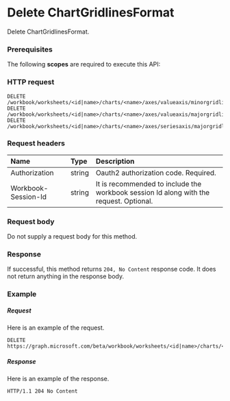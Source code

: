 # Delete ChartGridlinesFormat

Delete ChartGridlinesFormat.
### Prerequisites
The following **scopes** are required to execute this API: 
### HTTP request
<!-- { "blockType": "ignored" } -->
```http
DELETE /workbook/worksheets/<id|name>/charts/<name>/axes/valueaxis/minorgridlines/format
DELETE /workbook/worksheets/<id|name>/charts/<name>/axes/valueaxis/majorgridlines/format
DELETE /workbook/worksheets/<id|name>/charts/<name>/axes/seriesaxis/majorgridlines/format

```
### Request headers
| Name       | Type | Description|
|:---------------|:--------|:----------|
| Authorization  |string | Oauth2 authorization code. Required.| 
| Workbook-Session-Id  |string |It is recommended to include the workbook session Id along with the request. Optional.|

### Request body
Do not supply a request body for this method.


### Response
If successful, this method returns `204, No Content` response code. It does not return anything in the response body.

### Example
##### Request
Here is an example of the request.
<!-- {
  "blockType": "request",
  "name": "delete_chartgridlinesformat"
}-->
```http
DELETE https://graph.microsoft.com/beta/workbook/worksheets/<id|name>/charts/<name>/axes/valueaxis/minorgridlines/format
```
##### Response
Here is an example of the response.
<!-- {
  "blockType": "response",
  "truncated": false
} -->
```http
HTTP/1.1 204 No Content
```

<!-- uuid: 8fcb5dbc-d5aa-4681-8e31-b001d5168d79
2015-10-25 14:57:30 UTC -->
<!-- {
  "type": "#page.annotation",
  "description": "Delete ChartGridlinesFormat",
  "keywords": "",
  "section": "documentation",
  "tocPath": ""
}-->
